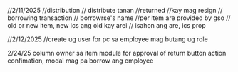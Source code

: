 //2/11/2025 //distribution // distribute tanan //returned //kay mag resign //
borrowing transaction // borrowrse's name //per item are provided by gso // old
or new item, new ics ang old kay arei // isahon ang are, ics prop

//2/12/2025 //create ug user for pc sa employee mag butang ug role

2/24/25 column owner sa item module for approval of return button action
confimation, modal mag pa borrow ang employee
